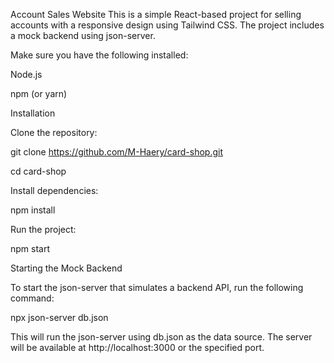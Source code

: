 

Account Sales Website
This is a simple React-based project for selling accounts with a responsive design using Tailwind CSS. The project includes a mock backend using json-server.


Make sure you have the following installed:

Node.js

npm (or yarn)


Installation

Clone the repository:

git clone https://github.com/M-Haery/card-shop.git

cd card-shop


Install dependencies:

npm install


Run the project:

npm start

Starting the Mock Backend

To start the json-server that simulates a backend API, run the following command:

npx json-server db.json


This will run the json-server using db.json as the data source. The server will be available at http://localhost:3000 or the specified port.

